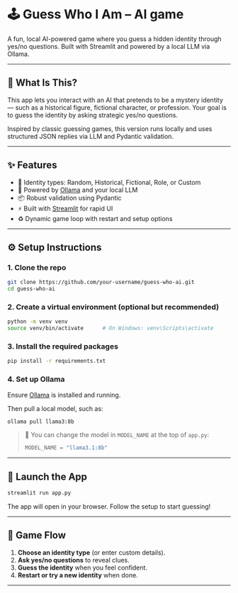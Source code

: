 # 🕹️ Guess Who I Am – AI game

A fun, local AI-powered game where you guess a hidden identity through yes/no questions. Built with Streamlit and powered by a local LLM via Ollama.

---

## 🧠 What Is This?

This app lets you interact with an AI that pretends to be a mystery identity — such as a historical figure, fictional character, or profession. Your goal is to guess the identity by asking strategic yes/no questions.

Inspired by classic guessing games, this version runs locally and uses structured JSON replies via LLM and Pydantic validation.

---

## ✨ Features

- 🔎 Identity types: Random, Historical, Fictional, Role, or Custom
- 🧠 Powered by [Ollama](https://ollama.com) and your local LLM
- 📦 Robust validation using Pydantic
- ⚡ Built with [Streamlit](https://streamlit.io) for rapid UI
- ♻️ Dynamic game loop with restart and setup options

---

## ⚙️ Setup Instructions

### 1. Clone the repo

```bash
git clone https://github.com/your-username/guess-who-ai.git
cd guess-who-ai
```

### 2. Create a virtual environment (optional but recommended)

```bash
python -m venv venv
source venv/bin/activate      # On Windows: venv\Scripts\activate
```

### 3. Install the required packages

```bash
pip install -r requirements.txt
```

### 4. Set up Ollama

Ensure [Ollama](https://ollama.com) is installed and running.

Then pull a local model, such as:

```bash
ollama pull llama3:8b
```

> 🔁 You can change the model in `MODEL_NAME` at the top of `app.py`:
> ```python
> MODEL_NAME = "llama3.1:8b"
> ```

---

## 🚀 Launch the App

```bash
streamlit run app.py
```

The app will open in your browser. Follow the setup to start guessing!

---

## 🧩 Game Flow

1. **Choose an identity type** (or enter custom details).
2. **Ask yes/no questions** to reveal clues.
3. **Guess the identity** when you feel confident.
4. **Restart or try a new identity** when done.

---